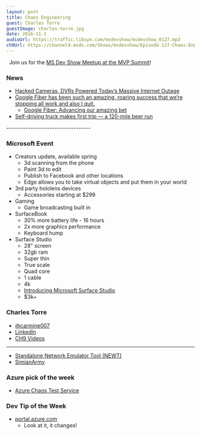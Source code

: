 ```yaml
---
layout: post
title: Chaos Engineering
guest: Charles Torre
guestImage: charles-torre.jpg
date: 2016-11-1
audioUrl: https://traffic.libsyn.com/msdevshow/msdevshow_0127.mp3
ch9Url: https://channel9.msdn.com/Shows/msdevshow/Episode-127-Chaos-Engineering-with-Charles-Torre
---
```

 
Join us for the [MS Dev Show Meetup at the MVP Summit](http://msdevshow.com/meetup-at-mvp-summit-2016/)!

### News

 - [Hacked Cameras, DVRs Powered Today’s Massive Internet Outage](https://krebsonsecurity.com/2016/10/hacked-cameras-dvrs-powered-todays-massive-internet-outage/)
 - [Google Fiber has been such an amazing, roaring success that we’re stopping all work and also I quit.](https://twitter.com/Pinboard/status/791113963522097152)
   - [Google Fiber: Advancing our amazing bet](https://googlefiberblog.blogspot.com.es/2016/10/advancing-our-amazing-bet.html)
 - [Self-driving truck makes first trip — a 120-mile beer run](http://www.usatoday.com/story/tech/news/2016/10/25/120-mile-beer-run-made-self-driving-truck/92695580/)

----------------------------------- 

### Microsoft Event 
 - Creators update, available spring
   - 3d scanning from the phone
   - Paint 3d to edit
   - Publish to Facebook and other locations
   - Edge allows you to take virtual objects and put them in your world
 - 3rd party hololens devices
   - Accessories starting at \$299
 - Gaming
   - Game broadcasting built in
 - SurfaceBook
   - 30% more battery life - 16 hours
   - 2x more graphics performance
   - Keyboard hump
 - Surface Studio
   - 28" screen
   - 32gb ram
   - Super thin
   - True scale
   - Quad core
   - 1 cable
   - 4k
   - [Introducing Microsoft Surface Studio](https://www.youtube.com/watch?v=BzMLA8YIgG0)
   - $3k+

### Charles Torre

 - [@carmine007](https://twitter.com/carmine007)
 - [LinkedIn](https://www.linkedin.com/in/ctorre)
 - [CH9 Videos](https://channel9.msdn.com/niners/charles)

------------------------------------------------------------------------------------

 - [Standalone Network Emulator Tool (NEWT)](https://blogs.technet.microsoft.com/juanand/2010/03/05/standalone-network-emulator-tool/)
 - [SimianArmy](https://github.com/Netflix/SimianArmy)

###  Azure pick of the week

 - [Azure Chaos Test Service](https://azure.microsoft.com/en-us/documentation/samples/service-fabric-dotnet-testing-chaos-service/)

### Dev Tip of the Week

 - [portal.azure.com](https://portal.azure.com/)
   - Look at it, it changes!